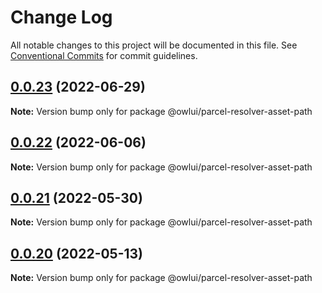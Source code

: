 # Change Log

All notable changes to this project will be documented in this file.
See [Conventional Commits](https://conventionalcommits.org) for commit guidelines.

## [0.0.23](https://github.com/EEBOS/SCROWL/compare/v0.0.22...v0.0.23) (2022-06-29)

**Note:** Version bump only for package @owlui/parcel-resolver-asset-path





## [0.0.22](https://github.com/EEBOS/SCROWL/compare/v0.0.21...v0.0.22) (2022-06-06)

**Note:** Version bump only for package @owlui/parcel-resolver-asset-path





## [0.0.21](https://github.com/EEBOS/SCROWL/compare/v0.0.20...v0.0.21) (2022-05-30)

**Note:** Version bump only for package @owlui/parcel-resolver-asset-path





## [0.0.20](https://github.com/EEBOS/SCROWL/compare/v0.0.19...v0.0.20) (2022-05-13)

**Note:** Version bump only for package @owlui/parcel-resolver-asset-path
